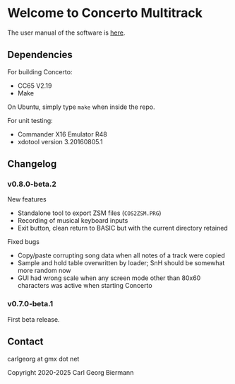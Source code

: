 # Welcome to Concerto Multitrack

The user manual of the software is [here](doc/USER-MANUAL.MD).

## Dependencies

For building Concerto:
* CC65 V2.19
* Make

On Ubuntu, simply type `make` when inside the repo.

For unit testing:
* Commander X16 Emulator R48
* xdotool version 3.20160805.1

## Changelog

### v0.8.0-beta.2

New features
* Standalone tool to export ZSM files (`COS2ZSM.PRG`)
* Recording of musical keyboard inputs
* Exit button, clean return to BASIC but with the current directory retained

Fixed bugs
* Copy/paste corrupting song data when all notes of a track were copied
* Sample and hold table overwritten by loader; SnH should be somewhat more random now
* GUI had wrong scale when any screen mode other than 80x60 characters was active when starting Concerto


### v0.7.0-beta.1

First beta release.

## Contact

carlgeorg at gmx dot net

Copyright 2020-2025 Carl Georg Biermann
